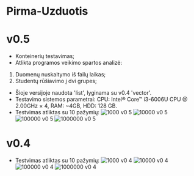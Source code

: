 # Pirma-Uzduotis
# v0.5
* Konteinerių testavimas;
* Atlikta programos veikimo spartos analizė:
1) Duomenų nuskaitymo iš failų laikas;
2) Studentų rūšiavimo į dvi grupes;
* Šioje versijoje naudota 'list', lyginama su v0.4 'vector'.
* Testavimo sistemos parametrai: CPU: Intel® Core™ i3-6006U CPU @ 2.00GHz × 4, RAM: ~4GB, HDD: 128 GB.
* Testvimas atliktas su 10 pažymių:
![1000 v0 5](https://user-images.githubusercontent.com/90559062/141162928-765ca1fa-8477-49d1-8d44-33e9efcabaff.png)
![10000 v0 5](https://user-images.githubusercontent.com/90559062/141162946-689498fd-735e-4b0b-a141-26fca26cede5.png)
![100000 v0 5](https://user-images.githubusercontent.com/90559062/141162962-7510c09e-ef56-48da-8175-cc9932e4cb96.png)
![1000000 v0 5](https://user-images.githubusercontent.com/90559062/141162978-409930a3-6761-428c-ab5d-64b028b5c0d9.png)

# v0.4
* Testvimas atliktas su 10 pažymių:
![1000 v0 4](https://user-images.githubusercontent.com/90559062/141158673-bc82a59c-fc3f-43c3-94c9-8aa1af9b48ae.png)
![10000 v0 4](https://user-images.githubusercontent.com/90559062/141158697-3363f676-ffec-4dd2-97c5-79d4d5489657.png)
![100000 v0 4](https://user-images.githubusercontent.com/90559062/141158733-d5cc554b-b2ea-4116-a194-c10354ae7e06.png)
![1000000 v0 4](https://user-images.githubusercontent.com/90559062/141158760-c6d65559-97da-4870-b6af-65622ddd8b52.png)

